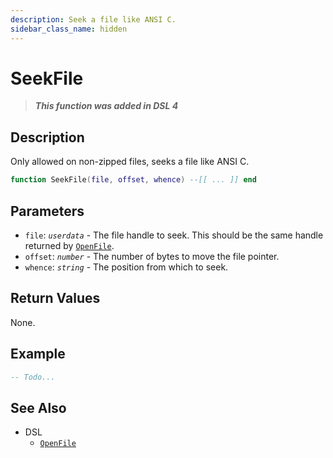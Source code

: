 ```yaml
---
description: Seek a file like ANSI C.
sidebar_class_name: hidden
---
```


# SeekFile

> **_This function was added in DSL 4_**

## Description

Only allowed on non-zipped files, seeks a file like ANSI C.

```lua
function SeekFile(file, offset, whence) --[[ ... ]] end
```

## Parameters

- `file`: _`userdata`_ - The file handle to seek. This should be the same handle returned by [`OpenFile`](./OpenFile).
- `offset`: _`number`_ - The number of bytes to move the file pointer.
- `whence`: _`string`_ - The position from which to seek.
<!-- (not sure... AI suggestion) - Can be one of:
  - `'set'`: Seek from the beginning of the file.
  - `'cur'`: Seek from the current position in the file.
  - `'end'`: Seek from the end of the file. -->

## Return Values

None.

## Example

```lua
-- Todo...
```

## See Also

- DSL
  - [`OpenFile`](./OpenFile)
